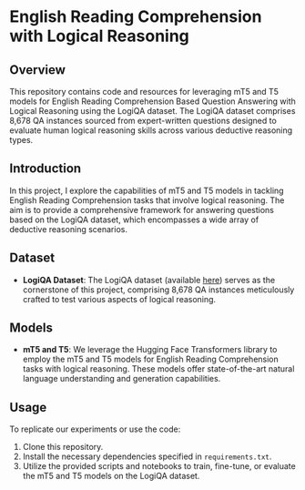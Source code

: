 # English Reading Comprehension with Logical Reasoning

## Overview
This repository contains code and resources for leveraging mT5 and T5 models for English Reading Comprehension Based Question Answering with Logical Reasoning using the LogiQA dataset. The LogiQA dataset comprises 8,678 QA instances sourced from expert-written questions designed to evaluate human logical reasoning skills across various deductive reasoning types.


## Introduction
In this project, I explore the capabilities of mT5 and T5 models in tackling English Reading Comprehension tasks that involve logical reasoning. The aim is to provide a comprehensive framework for answering questions based on the LogiQA dataset, which encompasses a wide array of deductive reasoning scenarios.

## Dataset
- **LogiQA Dataset**: The LogiQA dataset (available [here](https://github.com/lgw863/LogiQA-dataset)) serves as the cornerstone of this project, comprising 8,678 QA instances meticulously crafted to test various aspects of logical reasoning.

## Models
- **mT5 and T5**: We leverage the Hugging Face Transformers library to employ the mT5 and T5 models for English Reading Comprehension tasks with logical reasoning. These models offer state-of-the-art natural language understanding and generation capabilities.

## Usage
To replicate our experiments or use the code:
1. Clone this repository.
2. Install the necessary dependencies specified in `requirements.txt`.
3. Utilize the provided scripts and notebooks to train, fine-tune, or evaluate the mT5 and T5 models on the LogiQA dataset.


